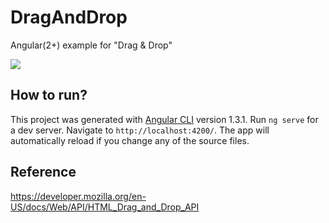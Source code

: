 # DragAndDrop

Angular(2+) example for "Drag & Drop" 

![](https://github.com/xeyez/Angular-Drag-and-Drop/blob/master/screenshot.jpg)


## How to run?
This project was generated with [Angular CLI](https://github.com/angular/angular-cli) version 1.3.1.
Run `ng serve` for a dev server. Navigate to `http://localhost:4200/`. The app will automatically reload if you change any of the source files.

## Reference
https://developer.mozilla.org/en-US/docs/Web/API/HTML_Drag_and_Drop_API
